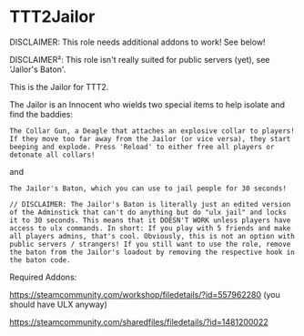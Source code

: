 # TTT2Jailor

DISCLAIMER: This role needs additional addons to work! See below!

DISCLAIMER²: This role isn't really suited for public servers (yet), see 'Jailor's Baton'.

This is the Jailor for TTT2.

The Jailor is an Innocent who wields two special items to help isolate and find the baddies:

    The Collar Gun, a Deagle that attaches an explosive collar to players! If they move too far away from the Jailor (or vice versa), they start beeping and explode. Press 'Reload' to either free all players or detonate all collars!

and

    The Jailor's Baton, which you can use to jail people for 30 seconds!
    
    // DISCLAIMER: The Jailor's Baton is literally just an edited version of the Adminstick that can't do anything but do "ulx jail" and locks it to 30 seconds. This means that it DOESN'T WORK unless players have access to ulx commands. In short: If you play with 5 friends and make all players admins, that's cool. Obviously, this is not an option with public servers / strangers! If you still want to use the role, remove the baton from the Jailor's loadout by removing the respective hook in the baton code.

Required Addons: 

https://steamcommunity.com/workshop/filedetails/?id=557962280 (you should have ULX anyway)

https://steamcommunity.com/sharedfiles/filedetails/?id=1481200022
